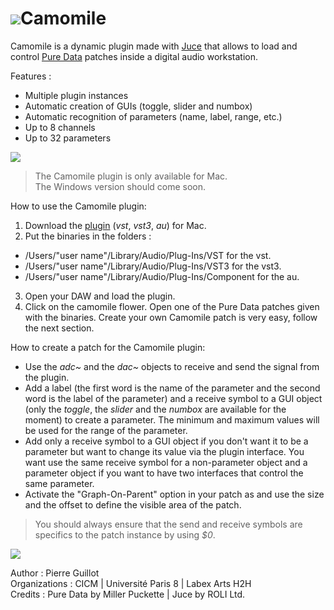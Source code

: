 # ![](https://raw.githubusercontent.com/pierreguillot/Camomile/master/Ressources/flowerP.png)Camomile

Camomile is a dynamic plugin made with [Juce](http://www.juce.com) that allows to load and control [Pure Data](http://msp.ucsd.edu/software.html) patches inside a digital audio workstation.

Features :
 - Multiple plugin instances
 - Automatic creation of GUIs (toggle, slider and numbox)
 - Automatic recognition of parameters (name, label, range, etc.)
 - Up to 8 channels
 - Up to 32 parameters

![](https://cloud.githubusercontent.com/assets/1409918/13555845/66eab134-e3cb-11e5-95fc-fbeb614cc0c7.png)

> The Camomile plugin is only available for Mac.  
> The Windows version should come soon.  

How to use the Camomile plugin:

1. Download the [plugin](https://github.com/pierreguillot/Camomile/releases/download/v0.0.2-alpha/Camomile_v0.0.2.zip) (*vst*, *vst3*, *au*) for Mac.
2. Put the binaries in the folders :  
 * /Users/"user name"/Library/Audio/Plug-Ins/VST for the vst.
 * /Users/"user name"/Library/Audio/Plug-Ins/VST3 for the vst3.
 * /Users/"user name"/Library/Audio/Plug-Ins/Component for the au.       
3. Open your DAW and load the plugin.
4. Click on the camomile flower. Open one of the Pure Data patches given with the binaries. Create your own Camomile patch is very easy, follow the next section.

How to create a patch for the Camomile plugin:

* Use the *adc~* and the *dac~* objects to receive and send the signal from the plugin.
* Add a label (the first word is the name of the parameter and the second word is the label of the parameter) and a receive symbol to a GUI object (only the *toggle*, the *slider* and the *numbox* are available for the moment) to create a parameter. The minimum and maximum values will be used for the range of the parameter.
* Add only a receive symbol to a GUI object if you don't want it to be a parameter but want to change its value via the plugin interface. You want use the same receive symbol for a non-parameter object and a parameter object if you want to have two interfaces that control the same parameter.
* Activate the  "Graph-On-Parent" option in your patch as and use the size and the offset to define the visible area of the patch.

> You should always ensure that the send and receive symbols are specifics to the patch instance by using *$0*.

![](https://cloud.githubusercontent.com/assets/1409918/13555980/3a274eec-e3cf-11e5-910d-d7b05922070c.png)

Author : Pierre Guillot  
Organizations : CICM | Université Paris 8 | Labex Arts H2H  
Credits : Pure Data by Miller Puckette | Juce by ROLI Ltd.
